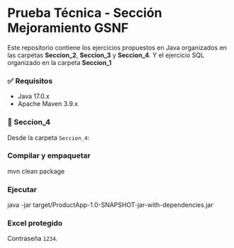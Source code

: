 # Prueba Técnica - Sección Mejoramiento GSNF

Este repositorio contiene los ejercicios propuestos en Java organizados en las carpetas **Seccion_2**, **Seccion_3** y **Seccion_4**.
Y el ejercicio SQL organizado en la carpeta **Seccion_1**

### ✅ Requisitos

- Java 17.0.x
- Apache Maven 3.9.x

### 📌 Seccion_4

Desde la carpeta `Seccion_4`:

### Compilar y empaquetar

mvn clean package

### Ejecutar

java -jar target/ProductApp-1.0-SNAPSHOT-jar-with-dependencies.jar

### Excel protegido

Contraseña `1234`.
